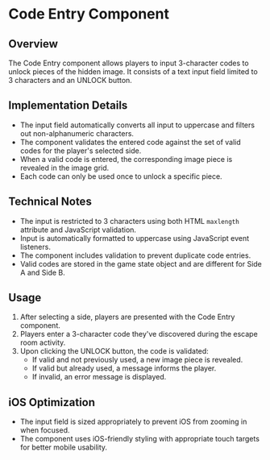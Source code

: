 # Code Entry Component

## Overview
The Code Entry component allows players to input 3-character codes to unlock pieces of the hidden image. It consists of a text input field limited to 3 characters and an UNLOCK button.

## Implementation Details
- The input field automatically converts all input to uppercase and filters out non-alphanumeric characters.
- The component validates the entered code against the set of valid codes for the player's selected side.
- When a valid code is entered, the corresponding image piece is revealed in the image grid.
- Each code can only be used once to unlock a specific piece.

## Technical Notes
- The input is restricted to 3 characters using both HTML `maxlength` attribute and JavaScript validation.
- Input is automatically formatted to uppercase using JavaScript event listeners.
- The component includes validation to prevent duplicate code entries.
- Valid codes are stored in the game state object and are different for Side A and Side B.

## Usage
1. After selecting a side, players are presented with the Code Entry component.
2. Players enter a 3-character code they've discovered during the escape room activity.
3. Upon clicking the UNLOCK button, the code is validated:
   - If valid and not previously used, a new image piece is revealed.
   - If valid but already used, a message informs the player.
   - If invalid, an error message is displayed.

## iOS Optimization
- The input field is sized appropriately to prevent iOS from zooming in when focused.
- The component uses iOS-friendly styling with appropriate touch targets for better mobile usability. 